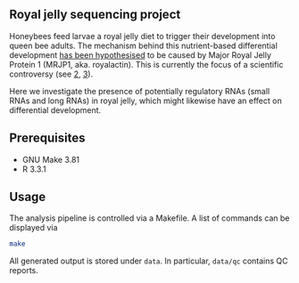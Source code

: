 ## Royal jelly sequencing project

Honeybees feed larvae a royal jelly diet to trigger their development into queen
bee adults. The mechanism behind this nutrient-based differential development
[has been hypothesised][1] to be caused by Major Royal Jelly Protein 1 (MRJP1,
aka. royalactin). This is currently the focus of a scientific controversy (see
[2][], [3][]).

Here we investigate the presence of potentially regulatory RNAs (small RNAs and
long RNAs) in royal jelly, which might likewise have an effect on differential
development.

## Prerequisites

* GNU Make 3.81
* R 3.3.1

## Usage

The analysis pipeline is controlled via a Makefile. A list of commands can be
displayed via

```bash
make
```

All generated output is stored under `data`. In particular, `data/qc` contains
QC reports.

[1]: http://europepmc.org/abstract/MED/21516106 "Kamakura M., Royalactin induces queen differentiation in honeybees (2011)"
[2]: http://europepmc.org/abstract/MED/27652566 "Buttstedt A. & al., Royalactin is not a royal making of a queen (2016)"
[3]: http://europepmc.org/abstract/MED/27652567 "Kamakura M., Kamakura replies (2016)"
